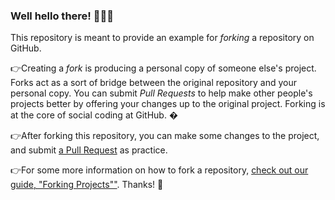 ### Well hello there! 🤟🤟🤟

This repository is meant to provide an example for *forking* a repository on GitHub.

👉Creating a *fork* is producing a personal copy of someone else's project. Forks act as a sort of bridge between the original repository and your personal copy. You can submit *Pull Requests* to help make other people's projects better by offering your changes up to the original project. Forking is at the core of social coding at GitHub. �

👉After forking this repository, you can make some changes to the project, and submit [a Pull Request](https://github.com/octocat/Spoon-Knife/pulls) as practice.

👉For some more information on how to fork a repository, [check out our guide, "Forking Projects""](http://guides.github.com/overviews/forking/). Thanks! :sparkling_heart:
